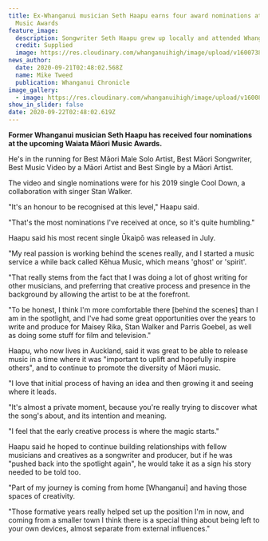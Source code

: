 ```yaml
---
title: Ex-Whanganui musician Seth Haapu earns four award nominations at Māori
  Music Awards
feature_image:
  description: Songwriter Seth Haapu grew up locally and attended Whanganui High School.
  credit: Supplied
  image: https://res.cloudinary.com/whanganuihigh/image/upload/v1600738160/News/Seth_Haapu_ex_Chron_21.9.20.jpg
news_author:
  date: 2020-09-21T02:48:02.568Z
  name: Mike Tweed
  publication: Whanganui Chronicle
image_gallery:
  - image: https://res.cloudinary.com/whanganuihigh/image/upload/v1600837470/News/Maori_music_awards_2020.png
show_in_slider: false
date: 2020-09-22T02:48:02.619Z
---
```

**Former Whanganui musician Seth Haapu has received four nominations at the upcoming Waiata Māori Music Awards.** 

He's in the running for Best Māori Male Solo Artist, Best Māori Songwriter, Best Music Video by a Māori Artist and Best Single by a Māori Artist.

The video and single nominations were for his 2019 single Cool Down, a collaboration with singer Stan Walker.

"It's an honour to be recognised at this level," Haapu said.

"That's the most nominations I've received at once, so it's quite humbling."

Haapu said his most recent single Ūkaipō was released in July.

"My real passion is working behind the scenes really, and I started a music service a while back called Kēhua Music, which means 'ghost' or 'spirit'.

"That really stems from the fact that I was doing a lot of ghost writing for other musicians, and preferring that creative process and presence in the background by allowing the artist to be at the forefront.

"To be honest, I think I'm more comfortable there [behind the scenes] than I am in the spotlight, and I've had some great opportunities over the years to write and produce for Maisey Rika, Stan Walker and Parris Goebel, as well as doing some stuff for film and television."

Haapu, who now lives in Auckland, said it was great to be able to release music in a time where it was "important to uplift and hopefully inspire others", and to continue to promote the diversity of Māori music.

"I love that initial process of having an idea and then growing it and seeing where it leads.

"It's almost a private moment, because you're really trying to discover what the song's about, and its intention and meaning.

"I feel that the early creative process is where the magic starts."

Haapu said he hoped to continue building relationships with fellow musicians and creatives as a songwriter and producer, but if he was "pushed back into the spotlight again", he would take it as a sign his story needed to be told too.

"Part of my journey is coming from home [Whanganui] and having those spaces of creativity.

"Those formative years really helped set up the position I'm in now, and coming from a smaller town I think there is a special thing about being left to your own devices, almost separate from external influences."
